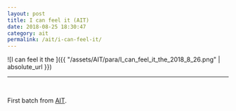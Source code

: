 ```yaml
---
layout: post
title: I can feel it (AIT)
date: 2018-08-25 18:30:47
category: ait
permalink: /ait/i-can-feel-it/ 
---
```


![I can feel it the ]({{ "/assets/AIT/para/I_can_feel_it_the_2018_8_26.png" | absolute_url }})

---

&nbsp;
&nbsp;


First batch from [AIT](https://github.com/jchwenger/AIT).
